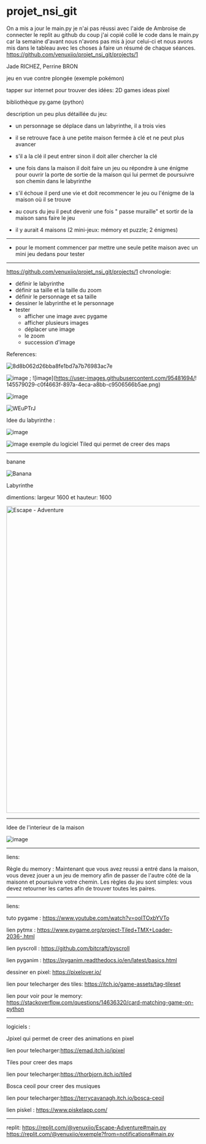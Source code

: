 # projet_nsi_git

On a mis a jour le main.py je n'ai pas réussi avec l'aide de Ambroise de connecter le replit au github du coup j'ai copié collé le code dans le main.py car la semaine d'avant nous n'avons pas mis à jour celui-ci et nous avons mis dans le tableau avec les choses à faire un résumé de chaque séances. https://github.com/venuxiio/projet_nsi_git/projects/1

Jade RICHEZ, Perrine BRON

jeu en vue contre plongée (exemple pokémon)

tapper sur internet pour trouver des idées: 2D games ideas pixel

bibliothèque py.game (python)

description un peu plus détaillée du jeu:

- un personnage se déplace dans un labyrinthe, il a trois vies

- il se retrouve face à une petite maison fermée à clé et ne peut plus avancer

- s'il a la clé il peut entrer sinon il doit aller chercher la clé

- une fois dans la maison il doit faire un jeu ou répondre à une énigme pour ouvrir la porte de sortie de la maison qui lui permet de poursuivre son chemin dans le labyrinthe

- s'il échoue il perd une vie et doit recommencer le jeu ou l'énigme de la maison où il se trouve

- au cours du jeu il peut devenir une fois " passe muraille" et sortir de la maison sans faire le jeu

- il y aurait 4 maisons (2 mini-jeux: mémory et puzzle; 2 énigmes)

______________________________________________________________________________________________________

- pour le moment commencer par mettre une seule petite maison avec un mini jeu dedans pour tester
______________________________________________________________________________________________________

https://github.com/venuxiio/projet_nsi_git/projects/1
chronologie:

- définir le labyrinthe 
- définir sa taille et la taille du zoom
- définir le personnage et sa taille 
- dessiner le labyrinthe et le personnage 
- tester
  - afficher une image avec pygame
  - afficher plusieurs images
  - déplacer une image 
  - le zoom
  - succession d'image


References:


![8d8b062d26bba8fe1bd7a7b76983ac7e](https://user-images.githubusercontent.com/95481660/148552243-fee52830-9433-40b3-838f-67121b02853e.gif)

![image](https://user-images.githubusercontent.com/95481694/145578967-6b2150a0-a88c-4151-9629-f9c089327240.png) ; ![image](https://user-images.githubusercontent.com/95481694/!
145579029-c0f4663f-897a-4eca-a8bb-c9506566b5ae.png)


![image](https://user-images.githubusercontent.com/95481694/145579738-15fb2a74-dddd-4c99-8c1e-bc3dc83667f2.png)

![WEuPTrJ](https://user-images.githubusercontent.com/95481660/146652467-96af5589-a964-4cbc-90c8-5040eda7c303.gif)


Idee du labyrinthe :

![image](https://user-images.githubusercontent.com/95481660/145583625-6f7a5aa6-5061-4b80-a770-b2a0c381d68c.png)

![image](https://user-images.githubusercontent.com/95481660/145786144-4e16f51e-8a48-4ebd-8952-1f184bff4e7f.png)
exemple du logiciel Tiled qui permet de creer des maps
______________________________________________________________________________________________________
banane

![Banana](https://user-images.githubusercontent.com/95481694/149673509-7744600c-aa33-4051-ba73-8164defbb176.png)

Labyrinthe

dimentions: largeur 1600 et hauteur: 1600

<img width="800" alt="Escape - Adventure" src="https://user-images.githubusercontent.com/95481660/149009056-36351441-6281-4d1b-9ddb-3fb52ce06be9.png">

______________________________________________________________________________________________________
Idee de l'interieur de la maison

![image](https://user-images.githubusercontent.com/95481660/146652571-97f67b3b-8d09-480f-99ad-19896161a9be.png)

______________________________________________________________________________________________________
liens:

Règle du memory :
Maintenant que vous avez reussi a entré dans la maison, vous devez jouer a un jeu de memory afin de passer de l'autre côté de la maisonn et poursuivre votre chemin. Les règles du jeu sont simples: vous devez retourner les cartes afin de trouver toutes les paires. 
______________________________________________________________________________________________________
liens:

tuto pygame : https://www.youtube.com/watch?v=ooITOxbYVTo

lien pytmx : https://www.pygame.org/project-Tiled+TMX+Loader-2036-.html

lien pyscroll : https://github.com/bitcraft/pyscroll

lien pyganim : https://pyganim.readthedocs.io/en/latest/basics.html

dessiner en pixel: https://pixelover.io/

lien pour telecharger des tiles: https://itch.io/game-assets/tag-tileset

lien pour voir pour le memory: https://stackoverflow.com/questions/14636320/card-matching-game-on-python
______________________________________________________________________________________________________
logiciels :

Jpixel qui permet de creer des animations en pixel

lien pour telecharger:https://emad.itch.io/jpixel

Tiles pour creer des maps

lien pour telecharger:https://thorbjorn.itch.io/tiled

Bosca ceoil pour creer des musiques 

lien pour telecharger:https://terrycavanagh.itch.io/bosca-ceoil

lien piskel : https://www.piskelapp.com/

________________________________________________________________________________________________________

replit:
https://replit.com/@venuxiio/Escape-Adventure#main.py
https://replit.com/@venuxiio/exemple?from=notifications#main.py
